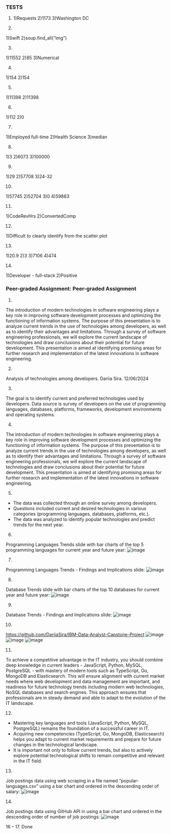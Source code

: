 ### TESTS
1. 1)Requests
2)1173
3)Washington DC

2.
1)Swift
2)soup.find_all(“img”)

3.
1)11552
2)85
3)Numerical

4.
1)154
2)154

5.
1)11398
2)11398

6.
1)112
2)0

7.
1)Employed full-time
2)Health Science
3)median

8.
1)3
2)6073
3)100000

9.
1)29
2)57708
3)24-32

10.
1)57745
2)52704
3)0
4)59883

11.
1)CodeRevHrs
2)ConvertedComp

12.
1)Difficult to clearly identify from the scatter plot

13.
1)20.9
2)3
3)7106
4)474

14.
1)Developer - full-stack
2)Positive


### Peer-graded Assignment: Peer-graded Assignment

1.
The introduction of modern technologies in software engineering plays a key role in improving software development processes and optimizing the functioning of information systems. The purpose of this presentation is to analyze current trends in the use of technologies among developers, as well as to identify their advantages and limitations. Through a survey of software engineering professionals, we will explore the current landscape of technologies and draw conclusions about their potential for future development. This presentation is aimed at identifying promising areas for further research and implementation of the latest innovations in software engineering.

2.
Analysis of technologies among developers. Dariia Sira. 12/06/2024

3.
The goal is to identify current and preferred technologies used by developers. Data source is survey of developers on the use of programming languages, databases, platforms, frameworks, development environments and operating systems.

4.
The introduction of modern technologies in software engineering plays a key role in improving software development processes and optimizing the functioning of information systems. 
The purpose of this presentation is to analyze current trends in the use of technologies among developers, as well as to identify their advantages and limitations. 
Through a survey of software engineering professionals, we will explore the current landscape of technologies and draw conclusions about their potential for future development. 
This presentation is aimed at identifying promising areas for further research and implementation of the latest innovations in software engineering.

5.
- The data was collected through an online survey among developers. 
- Questions included current and desired technologies in various categories (programming languages, databases, platforms, etc.).
- The data was analyzed to identify popular technologies and predict trends for the next year. 

6.
Programming Languages Trends slide with bar charts of the top 5 programming languages for current year and future year:
![image](https://github.com/DariiaSira/IBM-Data-Analyst-Capstone-Project/assets/113971536/c8b6b72d-60cb-42fb-907e-89e773f997e7)

7.
Programming Languages Trends - Findings and Implications slide:
![image](https://github.com/DariiaSira/IBM-Data-Analyst-Capstone-Project/assets/113971536/92d54dc0-d849-4799-9e48-38cebecd8f4a)

8.
Database Trends slide with bar charts of the top 10 databases for current year and future year:
![image](https://github.com/DariiaSira/IBM-Data-Analyst-Capstone-Project/assets/113971536/2c46af42-a52b-4aa5-a81b-c04ddae136e7)
 
9.
Database Trends - Findings and Implications slide:
![image](https://github.com/DariiaSira/IBM-Data-Analyst-Capstone-Project/assets/113971536/46304303-54b2-4523-ad17-4853b0966513)
 
10.
https://github.com/DariiaSira/IBM-Data-Analyst-Capstone-Project 
![image](https://github.com/DariiaSira/IBM-Data-Analyst-Capstone-Project/assets/113971536/8bfa84b4-788e-4cc4-bd06-6cb00e6297e7)
![image](https://github.com/DariiaSira/IBM-Data-Analyst-Capstone-Project/assets/113971536/9cd87b78-542f-4198-be84-afc2739df6df)
![image](https://github.com/DariiaSira/IBM-Data-Analyst-Capstone-Project/assets/113971536/f08bb3b3-b82e-4103-a4ab-0995afcf3400)

11.
To achieve a competitive advantage in the IT industry, you should combine deep knowledge in current leaders - JavaScript, Python, MySQL, PostgreSQL - with mastery of modern tools such as TypeScript, Go, MongoDB and Elasticsearch. 
This will ensure alignment with current market needs where web development and data management are important, and readiness for future technology trends including modern web technologies, NoSQL databases and search engines. This approach ensures that professionals are in steady demand and able to adapt to the evolution of the IT landscape.

12.
- Mastering key languages and tools (JavaScript, Python, MySQL, PostgreSQL) remains the foundation of a successful career in IT. 
- Acquiring new competencies (TypeScript, Go, MongoDB, Elasticsearch) helps you adapt to current market requirements and prepare for future changes in the technological landscape.
- It is important not only to follow current trends, but also to actively explore potential technological shifts to remain competitive and relevant in the IT field. 

13.
Job postings data using web scraping in a file named “popular-languages.csv” using a bar chart and ordered in the descending order of salary:
![image](https://github.com/DariiaSira/IBM-Data-Analyst-Capstone-Project/assets/113971536/874e2fce-c72a-4180-9726-763e3a78e846)

14.
Job postings data using GitHub API in using a bar chart and ordered in the descending order of number of job postings:
![image](https://github.com/DariiaSira/IBM-Data-Analyst-Capstone-Project/assets/113971536/407298ea-06e0-474d-874f-add8efd93ef2)

16 – 17. Done




 


